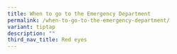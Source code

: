```yaml
---
title: When to go to the Emergency Department
permalink: /when-to-go-to-the-emergency-department/
variant: tiptap
description: ""
third_nav_title: Red eyes
---
```

